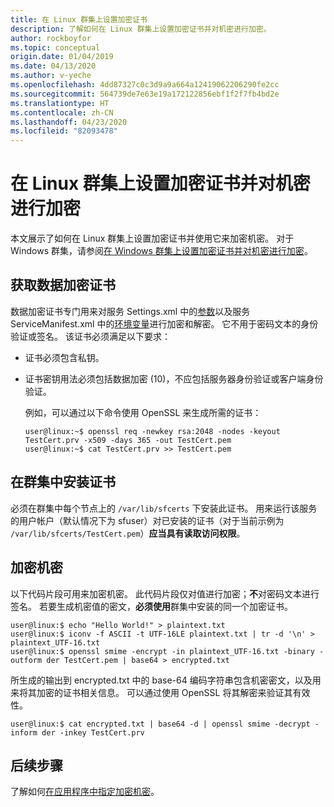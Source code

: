 ```yaml
---
title: 在 Linux 群集上设置加密证书
description: 了解如何在 Linux 群集上设置加密证书并对机密进行加密。
author: rockboyfor
ms.topic: conceptual
origin.date: 01/04/2019
ms.date: 04/13/2020
ms.author: v-yeche
ms.openlocfilehash: 4dd87327c0c3d9a9a664a12419062206290fe2cc
ms.sourcegitcommit: 564739de7e63e19a172122856ebf1f2f7fb4bd2e
ms.translationtype: HT
ms.contentlocale: zh-CN
ms.lasthandoff: 04/23/2020
ms.locfileid: "82093478"
---
```

# <a name="set-up-an-encryption-certificate-and-encrypt-secrets-on-linux-clusters"></a>在 Linux 群集上设置加密证书并对机密进行加密
本文展示了如何在 Linux 群集上设置加密证书并使用它来加密机密。 对于 Windows 群集，请参阅[在 Windows 群集上设置加密证书并对机密进行加密][secret-management-windows-specific-link]。

## <a name="obtain-a-data-encipherment-certificate"></a>获取数据加密证书
数据加密证书专门用来对服务 Settings.xml 中的[参数][parameters-link]以及服务 ServiceManifest.xml 中的[环境变量][environment-variables-link]进行加密和解密。 它不用于密码文本的身份验证或签名。 该证书必须满足以下要求：

* 证书必须包含私钥。
* 证书密钥用法必须包括数据加密 (10)，不应包括服务器身份验证或客户端身份验证。

    例如，可以通过以下命令使用 OpenSSL 来生成所需的证书：

    ```console
    user@linux:~$ openssl req -newkey rsa:2048 -nodes -keyout TestCert.prv -x509 -days 365 -out TestCert.pem
    user@linux:~$ cat TestCert.prv >> TestCert.pem
    ```

## <a name="install-the-certificate-in-your-cluster"></a>在群集中安装证书
必须在群集中每个节点上的 `/var/lib/sfcerts` 下安装此证书。 用来运行该服务的用户帐户（默认情况下为 sfuser）对已安装的证书（对于当前示例为 `/var/lib/sfcerts/TestCert.pem`）**应当具有读取访问权限**。

## <a name="encrypt-secrets"></a>加密机密
以下代码片段可用来加密机密。 此代码片段仅对值进行加密；**不**对密码文本进行签名。 若要生成机密值的密文，**必须使用**群集中安装的同一个加密证书。

```console
user@linux:$ echo "Hello World!" > plaintext.txt
user@linux:$ iconv -f ASCII -t UTF-16LE plaintext.txt | tr -d '\n' > plaintext_UTF-16.txt
user@linux:$ openssl smime -encrypt -in plaintext_UTF-16.txt -binary -outform der TestCert.pem | base64 > encrypted.txt
```
所生成的输出到 encrypted.txt 中的 base-64 编码字符串包含机密密文，以及用来将其加密的证书相关信息。 可以通过使用 OpenSSL 将其解密来验证其有效性。
```console
user@linux:$ cat encrypted.txt | base64 -d | openssl smime -decrypt -inform der -inkey TestCert.prv
```

## <a name="next-steps"></a>后续步骤
了解如何[在应用程序中指定加密机密][secret-management-specify-encrypted-secrets-link]。

<!-- Links -->

[parameters-link]:service-fabric-how-to-parameterize-configuration-files.md
[environment-variables-link]: service-fabric-how-to-specify-environment-variables.md
[secret-management-windows-specific-link]: service-fabric-application-secret-management-windows.md
[secret-management-specify-encrypted-secrets-link]: service-fabric-application-secret-management.md#specify-encrypted-secrets-in-an-application

<!-- Update_Description: update meta properties, wording update, update link -->